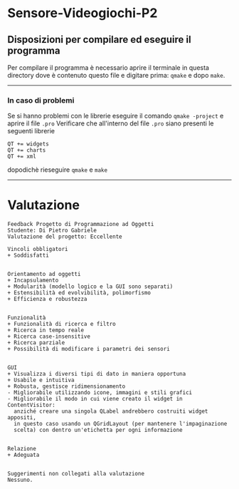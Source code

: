 # Sensore-Videogiochi-P2

## Disposizioni per compilare ed eseguire il programma
Per compilare il programma è necessario aprire il terminale in questa directory dove è contenuto questo file e digitare prima: `qmake` e dopo `make`.

---
### In caso di problemi
Se si hanno problemi con le librerie eseguire il comando `qmake -project` e aprire il file `.pro` 
Verificare che all'interno del file `.pro` siano presenti le seguenti librerie

````
QT += widgets
QT += charts
QT += xml
````

dopodichè rieseguire `qmake` e `make`

---

# Valutazione
````
Feedback Progetto di Programmazione ad Oggetti
Studente: Di Pietro Gabriele
Valutazione del progetto: Eccellente

Vincoli obbligatori
+ Soddisfatti


Orientamento ad oggetti
+ Incapsulamento
+ Modularità (modello logico e la GUI sono separati)
+ Estensibilità ed evolvibilità, polimorfismo
+ Efficienza e robustezza


Funzionalità
+ Funzionalità di ricerca e filtro
+ Ricerca in tempo reale
+ Ricerca case-insensitive
+ Ricerca parziale
+ Possibilità di modificare i parametri dei sensori


GUI
+ Visualizza i diversi tipi di dato in maniera opportuna
+ Usabile e intuitiva
+ Robusta, gestisce ridimensionamento
- Migliorabile utilizzando icone, immagini e stili grafici
- Migliorabile il modo in cui viene creato il widget in ContentVisitor:
  anziché creare una singola QLabel andrebbero costruiti widget appositi,
  in questo caso usando un QGridLayout (per mantenere l'impaginazione
  scelta) con dentro un'etichetta per ogni informazione


Relazione
+ Adeguata


Suggerimenti non collegati alla valutazione
Nessuno.
````
